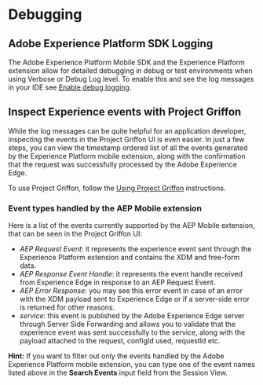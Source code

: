 # Debugging

## Adobe Experience Platform SDK Logging

The Adobe Experience Platform Mobile SDK and the Experience Platform extension allow for detailed debugging in debug or test environments when using Verbose or Debug Log level. To enable this and see the log messages in your IDE see [Enable debug logging](https://aep-sdks.gitbook.io/docs/getting-started/enable-debug-logging).

## Inspect Experience events with Project Griffon

While the log messages can be quite helpful for an application developer, inspecting the events in the Project Griffon UI is even easier. In just a few steps, you can view the timestamp ordered list of all the events generated by the Experience Platform mobile extension, along with the confirmation that the request was successfully processed by the Adobe Experience Edge.

To use Project Griffon, follow the [Using Project Griffon](https://aep-sdks.gitbook.io/docs/beta/project-griffon/using-project-griffon) instructions.

### Event types handled by the AEP Mobile extension

Here is a list of the events currently supported by the AEP Mobile extension, that can be seen in the Project Griffon UI:

* _AEP Request Event_: it represents the experience event sent through the Experience Platform extension and contains the XDM and free-form data.
* _AEP Response Event Handle_: it represents the event handle received from Experience Edge in response to an AEP Request Event.
* _AEP Error Response_: you may see this error event in case of an error with the XDM payload sent to Experience Edge or if a server-side error is returned for other reasons.
* _service_: this event is published by the Adobe Experience Edge server through Server Side Forwarding and allows you to validate that the experience event was sent successfully to the service, along with the payload attached to the request, configId used, requestId etc.

**Hint:** If you want to filter out only the events handled by the Adobe Experience Platform mobile extension, you can type one of the event names listed above in the **Search Events** input field from the Session View.

